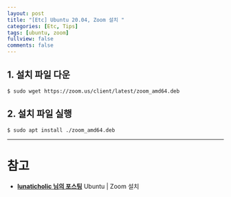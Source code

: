 ```yaml
---
layout: post
title: "[Etc] Ubuntu 20.04, Zoom 설치 "
categories: [Etc, Tips]
tags: [ubuntu, zoom]
fullview: false
comments: false
---
```


## 1. 설치 파일 다운

```console
$ sudo wget https://zoom.us/client/latest/zoom_amd64.deb
```

## 2. 설치 파일 실행

```console
$ sudo apt install ./zoom_amd64.deb
```

---

# 참고

- **[lunaticholic 님의 포스팅](https://velog.io/@lunaticholic/Ubuntu-Zoom-%EC%84%A4%EC%B9%98 "Ubuntu | Zoom 설치")**
Ubuntu | Zoom 설치